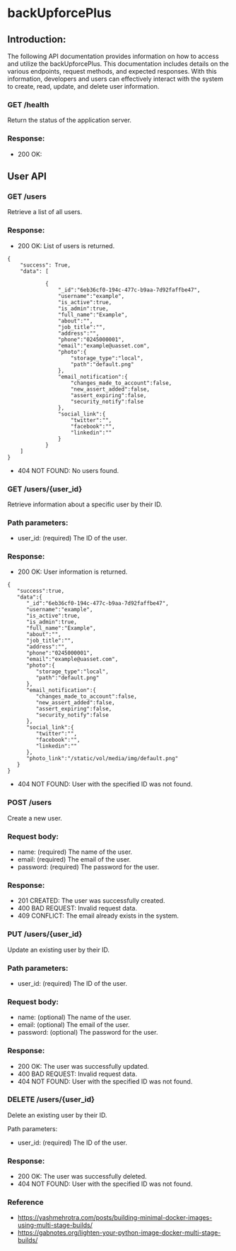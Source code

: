 # backUpforcePlus

## Introduction:

The following API documentation provides information on how to access and utilize the backUpforcePlus. This documentation includes details on the various endpoints, request methods, and expected responses. With this information, developers and users can effectively interact with the system to create, read, update, and delete user information.


### GET /health
Return the status of the application server.

### Response:

- 200 OK:



## User API


### GET /users
Retrieve a list of all users.

### Response:

- 200 OK: List of users is returned.
```
{
    "success": True,
    "data": [

            {
                "_id":"6eb36cf0-194c-477c-b9aa-7d92faffbe47",
                "username":"example",
                "is_active":true,
                "is_admin":true,
                "full_name":"Example",
                "about":"",
                "job_title":"",
                "address":"",
                "phone":"0245000001",
                "email":"example@uasset.com",
                "photo":{
                    "storage_type":"local",
                    "path":"default.png"
                },
                "email_notification":{
                    "changes_made_to_account":false,
                    "new_assert_added":false,
                    "assert_expiring":false,
                    "security_notify":false
                },
                "social_link":{
                    "twitter":"",
                    "facebook":"",
                    "linkedin":""
                }
            }
    ]
}
```
- 404 NOT FOUND: No users found.


### GET /users/{user_id}
Retrieve information about a specific user by their ID.

### Path parameters:

- user_id: (required) The ID of the user.


### Response:

- 200 OK: User information is returned.
```
{
   "success":true,
   "data":{
      "_id":"6eb36cf0-194c-477c-b9aa-7d92faffbe47",
      "username":"example",
      "is_active":true,
      "is_admin":true,
      "full_name":"Example",
      "about":"",
      "job_title":"",
      "address":"",
      "phone":"0245000001",
      "email":"example@uasset.com",
      "photo":{
         "storage_type":"local",
         "path":"default.png"
      },
      "email_notification":{
         "changes_made_to_account":false,
         "new_assert_added":false,
         "assert_expiring":false,
         "security_notify":false
      },
      "social_link":{
         "twitter":"",
         "facebook":"",
         "linkedin":""
      },
      "photo_link":"/static/vol/media/img/default.png"
   }
}
```
- 404 NOT FOUND: User with the specified ID was not found.


### POST /users
Create a new user.

### Request body:

- name: (required) The name of the user.
- email: (required) The email of the user.
- password: (required) The password for the user.

### Response:

- 201 CREATED: The user was successfully created.
- 400 BAD REQUEST: Invalid request data.
- 409 CONFLICT: The email already exists in the system.


### PUT /users/{user_id}
Update an existing user by their ID.

### Path parameters:

- user_id: (required) The ID of the user.

### Request body:

- name: (optional) The name of the user.
- email: (optional) The email of the user.
- password: (optional) The password for the user.

### Response:

- 200 OK: The user was successfully updated.
- 400 BAD REQUEST: Invalid request data.
- 404 NOT FOUND: User with the specified ID was not found.


### DELETE /users/{user_id}
Delete an existing user by their ID.

Path parameters:

- user_id: (required) The ID of the user.

### Response:
- 200 OK: The user was successfully deleted.
- 404 NOT FOUND: User with the specified ID was not found.






### Reference 
- https://yashmehrotra.com/posts/building-minimal-docker-images-using-multi-stage-builds/
- https://gabnotes.org/lighten-your-python-image-docker-multi-stage-builds/